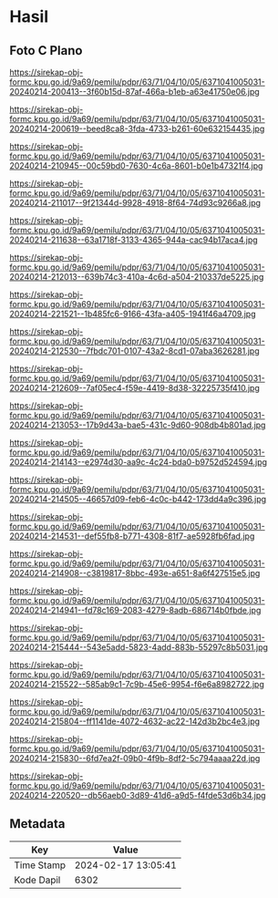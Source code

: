 # Hasil

## Foto C Plano

https://sirekap-obj-formc.kpu.go.id/9a69/pemilu/pdpr/63/71/04/10/05/6371041005031-20240214-200413--3f60b15d-87af-466a-b1eb-a63e41750e06.jpg

https://sirekap-obj-formc.kpu.go.id/9a69/pemilu/pdpr/63/71/04/10/05/6371041005031-20240214-200619--beed8ca8-3fda-4733-b261-60e632154435.jpg

https://sirekap-obj-formc.kpu.go.id/9a69/pemilu/pdpr/63/71/04/10/05/6371041005031-20240214-210945--00c59bd0-7630-4c6a-8601-b0e1b47321f4.jpg

https://sirekap-obj-formc.kpu.go.id/9a69/pemilu/pdpr/63/71/04/10/05/6371041005031-20240214-211017--9f21344d-9928-4918-8f64-74d93c9266a8.jpg

https://sirekap-obj-formc.kpu.go.id/9a69/pemilu/pdpr/63/71/04/10/05/6371041005031-20240214-211638--63a1718f-3133-4365-944a-cac94b17aca4.jpg

https://sirekap-obj-formc.kpu.go.id/9a69/pemilu/pdpr/63/71/04/10/05/6371041005031-20240214-212013--639b74c3-410a-4c6d-a504-210337de5225.jpg

https://sirekap-obj-formc.kpu.go.id/9a69/pemilu/pdpr/63/71/04/10/05/6371041005031-20240214-221521--1b485fc6-9166-43fa-a405-1941f46a4709.jpg

https://sirekap-obj-formc.kpu.go.id/9a69/pemilu/pdpr/63/71/04/10/05/6371041005031-20240214-212530--7fbdc701-0107-43a2-8cd1-07aba3626281.jpg

https://sirekap-obj-formc.kpu.go.id/9a69/pemilu/pdpr/63/71/04/10/05/6371041005031-20240214-212609--7af05ec4-f59e-4419-8d38-32225735f410.jpg

https://sirekap-obj-formc.kpu.go.id/9a69/pemilu/pdpr/63/71/04/10/05/6371041005031-20240214-213053--17b9d43a-bae5-431c-9d60-908db4b801ad.jpg

https://sirekap-obj-formc.kpu.go.id/9a69/pemilu/pdpr/63/71/04/10/05/6371041005031-20240214-214143--e2974d30-aa9c-4c24-bda0-b9752d524594.jpg

https://sirekap-obj-formc.kpu.go.id/9a69/pemilu/pdpr/63/71/04/10/05/6371041005031-20240214-214505--46657d09-feb6-4c0c-b442-173dd4a9c396.jpg

https://sirekap-obj-formc.kpu.go.id/9a69/pemilu/pdpr/63/71/04/10/05/6371041005031-20240214-214531--def55fb8-b771-4308-81f7-ae5928fb6fad.jpg

https://sirekap-obj-formc.kpu.go.id/9a69/pemilu/pdpr/63/71/04/10/05/6371041005031-20240214-214908--c3819817-8bbc-493e-a651-8a6f427515e5.jpg

https://sirekap-obj-formc.kpu.go.id/9a69/pemilu/pdpr/63/71/04/10/05/6371041005031-20240214-214941--fd78c169-2083-4279-8adb-686714b0fbde.jpg

https://sirekap-obj-formc.kpu.go.id/9a69/pemilu/pdpr/63/71/04/10/05/6371041005031-20240214-215444--543e5add-5823-4add-883b-55297c8b5031.jpg

https://sirekap-obj-formc.kpu.go.id/9a69/pemilu/pdpr/63/71/04/10/05/6371041005031-20240214-215522--585ab9c1-7c9b-45e6-9954-f6e6a8982722.jpg

https://sirekap-obj-formc.kpu.go.id/9a69/pemilu/pdpr/63/71/04/10/05/6371041005031-20240214-215804--ff1141de-4072-4632-ac22-142d3b2bc4e3.jpg

https://sirekap-obj-formc.kpu.go.id/9a69/pemilu/pdpr/63/71/04/10/05/6371041005031-20240214-215830--6fd7ea2f-09b0-4f9b-8df2-5c794aaaa22d.jpg

https://sirekap-obj-formc.kpu.go.id/9a69/pemilu/pdpr/63/71/04/10/05/6371041005031-20240214-220520--db56aeb0-3d89-41d6-a9d5-f4fde53d6b34.jpg


## Metadata

| Key        | Value               |
| ---------- | ------------------- |
| Time Stamp | 2024-02-17 13:05:41 |
| Kode Dapil | 6302                |



